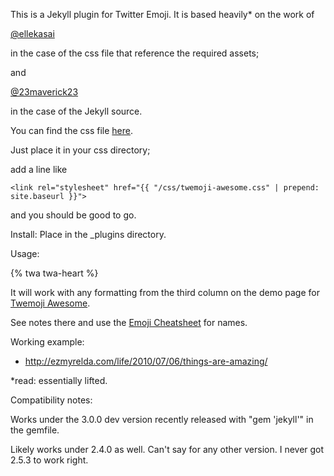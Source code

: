 
This is a Jekyll plugin for Twitter Emoji. 
It is based heavily* on the work of 

[@ellekasai](https://github.com/ellekasai) 

in the case of the css file that reference the required assets;

and

[@23maverick23](https://github.com/23maverick23) 

in the case of the Jekyll source.

You can find the css file [here](https://github.com/ellekasai/twemoji-awesome). 

Just place it in your css directory;

add a line like 
```
<link rel="stylesheet" href="{{ "/css/twemoji-awesome.css" | prepend: site.baseurl }}">
```
and you should be good to go.

Install: Place in the _plugins directory. 

Usage:

{% twa twa-heart %}

It will work with any formatting from the third column on the demo page for [Twemoji Awesome](http://ellekasai.github.io/twemoji-awesome/). 

See notes there and use the [Emoji Cheatsheet](http://www.emoji-cheat-sheet.com/) for names.

Working example:
- http://ezmyrelda.com/life/2010/07/06/things-are-amazing/

*read: essentially lifted.

Compatibility notes:

Works under the 3.0.0 dev version recently released with "gem 'jekyll'" in the gemfile.

Likely works under 2.4.0 as well. Can't say for any other version. I never got 2.5.3 to work right.
